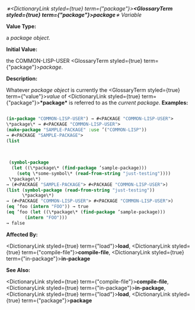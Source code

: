 *∗<DictionaryLink styled={true} term={"package"}><b><GlossaryTerm styled={true} term={"package"}><i>package</i></GlossaryTerm></b></DictionaryLink>∗ Variable* 



**Value Type:** 



a *package object*. 



**Initial Value:** 



the COMMON-LISP-USER <GlossaryTerm styled={true} term={"package"}><i>package</i></GlossaryTerm>. 



**Description:** 



Whatever *package object* is currently the <GlossaryTerm styled={true} term={"value"}><i>value</i></GlossaryTerm> of <DictionaryLink styled={true} term={"package"}><b>\*package\*</b></DictionaryLink> is referred to as the *current package*. **Examples:**
```lisp

(in-package "COMMON-LISP-USER") → #<PACKAGE "COMMON-LISP-USER"> 
\*package\* → #<PACKAGE "COMMON-LISP-USER"> 
(make-package "SAMPLE-PACKAGE" :use ’("COMMON-LISP")) 
→ #<PACKAGE "SAMPLE-PACKAGE"> 
(list 

 
 
 (symbol-package 
  (let ((\*package\* (find-package ’sample-package))) 
    (setq \*some-symbol\* (read-from-string "just-testing")))) 
 \*package\*) 
→ (#<PACKAGE "SAMPLE-PACKAGE"> #<PACKAGE "COMMON-LISP-USER">) 
(list (symbol-package (read-from-string "just-testing")) 
      \*package\*) 
→ (#<PACKAGE "COMMON-LISP-USER"> #<PACKAGE "COMMON-LISP-USER">) 
(eq ’foo (intern "FOO")) → true 
(eq ’foo (let ((\*package\* (find-package ’sample-package))) 
	   (intern "FOO"))) 
→ false 

```
**Affected By:** 



<DictionaryLink styled={true} term={"load"}><b>load</b></DictionaryLink>, <DictionaryLink styled={true} term={"compile-file"}><b>compile-file</b></DictionaryLink>, <DictionaryLink styled={true} term={"in-package"}><b>in-package</b></DictionaryLink> 



**See Also:** 



<DictionaryLink styled={true} term={"compile-file"}><b>compile-file</b></DictionaryLink>, <DictionaryLink styled={true} term={"in-package"}><b>in-package</b></DictionaryLink>, <DictionaryLink styled={true} term={"load"}><b>load</b></DictionaryLink>, <DictionaryLink styled={true} term={"package"}><b>package</b></DictionaryLink> 



